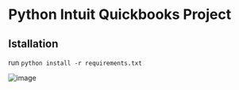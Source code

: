 # Python Intuit Quickbooks Project

## Istallation
run `python install -r requirements.txt`

![image](https://user-images.githubusercontent.com/78934954/107765849-d4bed280-6d32-11eb-9099-22e5249e520d.png)

